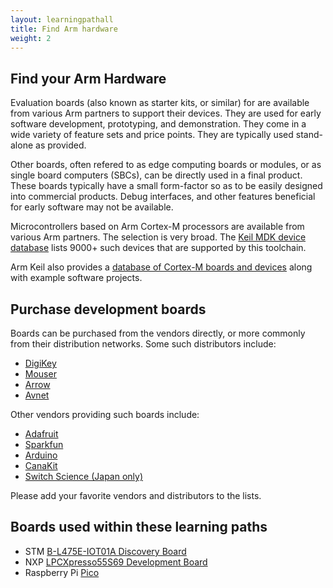 ```yaml
---
layout: learningpathall
title: Find Arm hardware
weight: 2
---
```


## Find your Arm Hardware 

Evaluation boards (also known as starter kits, or similar) for are available from various Arm partners to support their devices. They are used for early software development, prototyping, and demonstration. They come in a wide variety of feature sets and price points. They are typically used stand-alone as provided.

Other boards, often refered to as edge computing boards or modules, or as single board computers (SBCs), can be directly used in a final product. These boards typically have a small form-factor so as to be easily designed into commercial products. Debug interfaces, and other features beneficial for early software may not be available.

Microcontrollers based on Arm Cortex-M processors are available from various Arm partners. The selection is very broad. The [Keil MDK device database](https://www.keil.com/dd2/) lists 9000+ such devices that are supported by this toolchain.

Arm Keil also provides a [database of Cortex-M boards and devices](https://www.keil.arm.com/boards/) along with example software projects.

## Purchase development boards

Boards can be purchased from the vendors directly, or more commonly from their distribution networks. Some such distributors include:

- [DigiKey](https://www.digikey.com/)
- [Mouser](https://www.mouser.com/)
- [Arrow](https://www.arrow.com/)
- [Avnet](https://www.avnet.com/)

Other vendors providing such boards include:
- [Adafruit](https://www.adafruit.com/)
- [Sparkfun](https://www.sparkfun.com/)
- [Arduino](https://www.arduino.cc/)
- [CanaKit](https://www.canakit.com/)
- [Switch Science (Japan only)](https://www.switch-science.com/)

Please add your favorite vendors and distributors to the lists.

## Boards used within these learning paths

* STM [B-L475E-IOT01A Discovery Board](https://www.st.com/en/evaluation-tools/b-l475e-iot01a.html)
* NXP [LPCXpresso55S69 Development Board](https://www.nxp.com/design/development-boards/lpcxpresso-boards/lpcxpresso55s69-development-board:LPC55S69-EVK)
* Raspberry Pi [Pico](https://www.raspberrypi.com/products/raspberry-pi-pico/)
